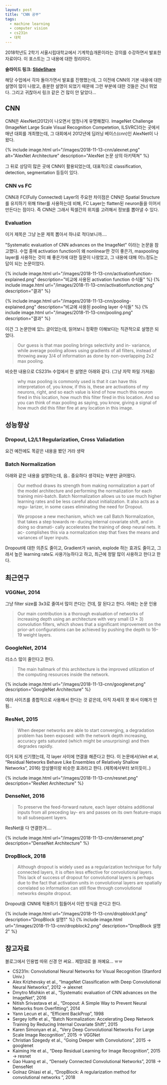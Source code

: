 ```yaml
---
layout: post
title: "CNN 공부"
tags:
  - machine learning
  - computer vision
  - cs231n
  - 대학
---
```


2018학년도 2학기 서울시립대학교에서 기계학습개론이라는 강의를 수강하면서 발표한 자료이다. 이 포스트는 그 내용에 대한 정리이다.

**슬라이드 링크: [SlideShare](https://www.slideshare.net/JeongUkJae/cnn-122880759)**

해당 수업에서 각자 돌아가면서 발표를 진행했는데, 그 이전에 CNN의 기본 내용에 대한 설명이 많이 나왔고, 충분한 설명이 되었기 때문에 그런 부분에 대한 것들은 건너 뛰었다. 그리고 귀찮아서 링크 같은 건 많이 안 달았다...

## CNN

CNN은 AlexNet(2012)이 나오면서 엄청나게 유명해졌다. ImageNet Challenge (ImageNet Large Scale Visual Recognition Competetion, ILSVRC)라는 곳에서 매년 대회를 개최했는데, 그 대회에서 2012년에 딥러닝 베이스(cnn)인 AlexNet이 나왔다.

{% include image.html url="/images/2018-11-13-cnn/alexnet.png" alt="AlexNet Architecture" description="AlexNet 논문 상의 아키텍쳐" %}

그 뒤로 상당히 많은 곳에 CNN이 활용되었는데, 대표적으로 classification, detection, segmentation 등등이 있다.

### CNN vs FC

CNN과 FC(Fully Connected) Layer의 주요한 차이점은 CNN은 Spatial Structure를 유지하기 위해 filter를 사용하는데 비해, FC Layer는 flatten된 neuron들을 이어서 만든다는 점이다. 즉 CNN은 그래서 픽셀간의 위치를 고려해서 정보를 뽑아낼 수 있다.

### Evaluation

이거 제목은 그냥 논문 제목 뽑아서 하나로 적다보니까....

"Systematic evaluation of CNN advances on the ImageNet" 이라는 논문을 참고했다. 수업 중에 activation function이 왜 nonlinear한 것이 좋은가, maxpooling layer를 사용하는 것이 왜 좋은가에 대한 질문이 나왔었고, 그 내용에 대해 어느정도는 답이 되는 논문이었다.

{% include image.html url="/images/2018-11-13-cnn/activationfunction-explained.png" description="비교에 사용된 activation function 수식들" %}
{% include image.html url="/images/2018-11-13-cnn/activationfunction.png" description="결과" %}

{% include image.html url="/images/2018-11-13-cnn/pooling-explained.png" description="비교에 사용된 pooling layer 수식들" %}
{% include image.html url="/images/2018-11-13-cnn/pooling.png" description="결과" %}

이건 그 논문안에 있느 글이었는데, 읽어보니 정확한 이해보다는 직관적으로 설명은 되었다.

> Our guess is that max pooling brings selectivity and in- variance, while average pooling allows using gradients of all filters, instead of throwing away 3/4 of information as done by non-overlapping 2x2 max pooling.

비슷한 내용으로 CS231n 수업에서 한 설명은 아래와 같다. (그냥 자막 파일 가져옴)

> why max pooling is commonly used is that it can have this interpretation of, you know, if this is, these are activations of my neurons, right, and so each value is kind of how much this neuron fired in this location, how much this filter fired in this location. And so you can think of max pooling as saying, you know, giving a signal of how much did this filter fire at any location in this image.

## 성능향상

### Dropout, L2/L1 Regularization, Cross Valiadation

요건 예전에도 똑같은 내용을 봤던 거라 생략

### Batch Normalization

아래와 같은 내용을 설명하는데, 음.. 중요하다 생각되는 부분만 긁어왔다.

> Our method draws its strength from making normalization a part of the model architecture and performing the normalization for each training mini-batch. Batch Normalization allows us to use much higher learning rates and be less careful about initialization. It also acts as a regu- larizer, in some cases eliminating the need for Dropout.

> We propose a new mechanism, which we call Batch Normalization, that takes a step towards re- ducing internal covariate shift, and in doing so dramati- cally accelerates the training of deep neural nets. It ac- complishes this via a normalization step that fixes the means and variances of layer inputs.

Dropout에 대한 의존도 줄이고, Gradient가 vanish, explode 하는 효과도 줄이고, 그래서 높은 learning rate도 사용가능하다고 하고, 최근에 정말 많이 사용하고 한다고 한다.

## 최근연구

### VGGNet, 2014

그냥 filter size를 3x3로 줄여서 많이 쓴다는 건데, 잘 된다고 한다. 아래는 논문 인용

> Our main contribution is a thorough evaluation of networks of increasing depth using an architecture with very small (3 × 3) convolution filters, which shows that a significant improvement on the prior-art configurations can be achieved by pushing the depth to 16–19 weight layers.

### GoogleNet, 2014

리소스 많이 줄인다고 한다.

> The main hallmark of this architecture is the improved utilization of the computing resources inside the network.

{% include image.html url="/images/2018-11-13-cnn/googlenet.png" description="GoogleNet Architecture" %}

여러 사이즈를 종합적으로 사용해서 한다는 것 같은데, 아직 자세히 못 봐서 이해가 안됨..

### ResNet, 2015

> When deeper networks are able to start converging, a degradation problem has been exposed: with the network depth increasing, accuracy gets saturated (which might be unsurprising) and then degrades rapidly.

이거 되게 신기했는데, 각 layer 사이에 연결을 해준다고 한다. 이 논문에서(Veit et al, “Residual Networks Behave Like Ensembles of Relatively Shallow Networks”, 2016) 앙상블이랑 비슷한 효과라고 한다. (제목에서부터 보이듯이..)

{% include image.html url="/images/2018-11-13-cnn/resnet.png" description="ResNet Architecture" %}

### DenseNet, 2016

> To preserve the feed-forward nature, each layer obtains additional inputs from all preceding lay- ers and passes on its own feature-maps to all subsequent layers.

ResNet을 다 연결한거....

{% include image.html url="/images/2018-11-13-cnn/densenet.png" description="DenseNet Architecture" %}

### DropBlock, 2018

> Although dropout is widely used as a regularization technique for fully connected layers, it is often less effective for convolutional layers. This lack of success of dropout for convolutional layers is perhaps due to the fact that activation units in convolutional layers are spatially correlated so information can still flow through convolutional networks despite dropout.

Dropout을 CNN에 적용하기 힘들어서 이런 방식을 쓴다고 한다.

{% include image.html url="/images/2018-11-13-cnn/dropblock1.png" description="DropBlock 설명1" %}
{% include image.html url="/images/2018-11-13-cnn/dropblock2.png" description="DropBlock 설명2" %}

## 참고자료

블로그에서 인용법 따위 신경 안 써요.. 제맘대로 쓸 꺼예요... ㅠㅠ

* CS231n: Convolutional Neural Networks for Visual Recognition (Stanford Univ.)
* Alex Krizhevsky et al., “ImageNet Classification with Deep Convolutional Neural Networks”, 2012 -> alexnet
* Dmytro Mishkin et al., “Systematic evaluation of CNN advances on the ImageNet”, 2016
* Nitish Srivastava et al., “Dropout: A Simple Way to Prevent Neural Networks from Overfitting”, 2014
* Yann Lecun et al., “Efficient BackProp”, 1998
* Sergey Ioffe et al., “Batch Normalization: Accelerating Deep Network Training by Reducing Internal Covariate Shift”, 2015
* Karen Simonyan et al., “Very Deep Convolutional Networks For Large Scale Image Recognition”, 2015 -> VGGNet
* Christian Szegedy et al., “Going Deeper with Convolutions”, 2015 -> googlenet
* Kaiming He et al., “Deep Residual Learning for Image Recognition”, 2015 -> resnet
* Gao Huang et al., “Densely Connected Convolutional Networks”, 2018 -> DenseNet
* Golnaz Ghiasi et al., “DropBlock: A regularization method for convolutional networks ”, 2018
